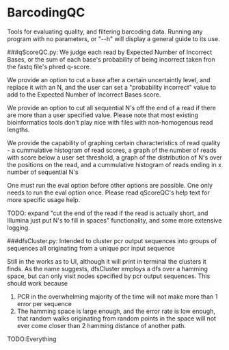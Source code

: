 # BarcodingQC
Tools for evaluating quality, and filtering barcoding data.
Running any program with no parameters, or "--h" will display a general guide to its use.

###qScoreQC.py:
We judge each read by Expected Number of Incorrect Bases, or the sum of each base's probability of being incorrect taken fron the fastq file's phred q-score.

We provide an option to cut a base after a certain uncertaintly level, and replace it with an N, and the user can set a "probability incorrect" value to add to the Expected Number of Incorrect Bases score.

We provide an option to cut all sequential N's off the end of a read if there are more than a user specified value. Please note that most existing bioinformatics tools don't play nice with files with non-homogenous read lengths.

We provide the capability of graphing certain characteristics of read quality - a cummulative histogram of read scores, a graph of the number of reads with score below a user set threshold, a graph of the distribution of N's over the positions on the read, and a cummulative histogram of reads ending in x number of sequential N's

One must run the eval option before other options are possible. One only needs to run the eval option once. Please read qScoreQC's help text for more specific usage help.

TODO: expand "cut the end of the read if the read is actually short, and Illumina just put N's to fill in spaces" functionality, and some more extensive logging.

###dfsCluster.py:
Intended to cluster pcr output sequences into groups of sequences all originating from a unique pcr input sequence

Still in the works as to UI, although it will print in terminal the clusters it finds. As the name suggests, dfsCluster employs a dfs over a hamming space, but can only visit nodes specified by pcr output sequences. This should work because

1. PCR in the overwhelming majority of the time will not make more than 1 error per sequence
2. The hamming space is large enough, and the error rate is low enough, that random walks originating from random points in the space will not ever come closer than 2 hamming distance of another path.

TODO:Everything
